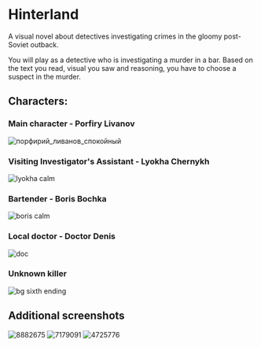 # Hinterland
A visual novel about detectives investigating crimes in the gloomy post-Soviet outback. 

You will play as a detective who is investigating a murder in a bar. Based on the text you read, visual you saw and reasoning, you have to choose a suspect in the murder.

## Characters: 
### Main character - Porfiry Livanov
![порфирий_ливанов_спокойный](https://user-images.githubusercontent.com/52937343/180228284-aa405a81-746a-4559-b39c-df77215a2ee2.png)

### Visiting Investigator's Assistant - Lyokha Chernykh
![lyokha calm](https://user-images.githubusercontent.com/52937343/180228751-4e6ca021-ea00-4b8f-8a9e-aa18e0e82183.png)

### Bartender - Boris Bochka
![boris calm](https://user-images.githubusercontent.com/52937343/180228902-0d5a4d1d-3909-4b22-8019-7fb03c8bc4b0.png)

### Local doctor - Doctor Denis
![doc](https://user-images.githubusercontent.com/52937343/180228970-c31ec659-f07a-4192-a2e2-484f11b24e98.png)

### Unknown killer
![bg sixth ending](https://user-images.githubusercontent.com/52937343/180229048-ed312274-48d5-4733-af0d-2d43cbfd6659.jpg)

## Additional screenshots

![8882675](https://user-images.githubusercontent.com/52937343/180226900-103c4f10-401f-47ab-a8c0-4095393e321f.png)
![7179091](https://user-images.githubusercontent.com/52937343/180226919-36143b3c-93e3-486a-b6fb-812c7514633c.jpg)
![4725776](https://user-images.githubusercontent.com/52937343/180226928-00f435a0-13cd-4037-b403-6c3b01cd529e.jpg)
